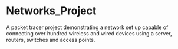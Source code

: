 # Networks_Project
A packet tracer project demonstrating a network set up capable of connecting over hundred wireless and wired devices using a server, routers, switches and access points.
